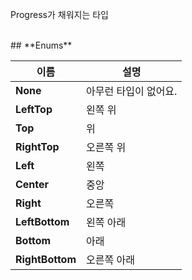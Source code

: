 
Progress가 채워지는 타입 
<br>
## **Enums**

 **이름** | **설명** |
 --- | --- |
**None** |아무런 타입이 없어요. |
**LeftTop** |왼쪽 위 |
**Top** |위 |
**RightTop** |오른쪽 위 |
**Left** |왼쪽 |
**Center** |중앙 |
**Right** |오른쪽 |
**LeftBottom** |왼쪽 아래 |
**Bottom** |아래 |
**RightBottom** |오른쪽 아래 |

